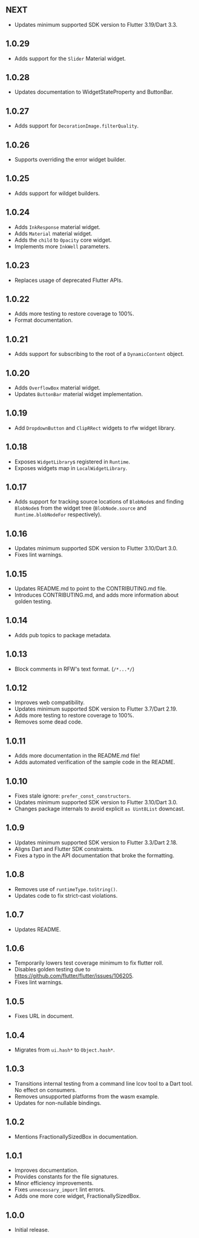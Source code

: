 ## NEXT

- Updates minimum supported SDK version to Flutter 3.19/Dart 3.3.

## 1.0.29

- Adds support for the `Slider` Material widget.

## 1.0.28

- Updates documentation to WidgetStateProperty and ButtonBar.

## 1.0.27

- Adds support for `DecorationImage.filterQuality`.

## 1.0.26

- Supports overriding the error widget builder.

## 1.0.25

- Adds support for wildget builders.

## 1.0.24

- Adds `InkResponse` material widget.
- Adds `Material` material widget.
- Adds the `child` to `Opacity` core widget.
- Implements more `InkWell` parameters.

## 1.0.23

- Replaces usage of deprecated Flutter APIs.

## 1.0.22

- Adds more testing to restore coverage to 100%.
- Format documentation.

## 1.0.21

- Adds support for subscribing to the root of a `DynamicContent` object.

## 1.0.20

- Adds `OverflowBox` material widget.
- Updates `ButtonBar` material widget implementation.

## 1.0.19

- Add `DropdownButton` and `ClipRRect` widgets to rfw widget library.

## 1.0.18

- Exposes `WidgetLibrary`s registered in `Runtime`.
- Exposes widgets map in `LocalWidgetLibrary`.

## 1.0.17

- Adds support for tracking source locations of `BlobNode`s and
  finding `BlobNode`s from the widget tree (`BlobNode.source` and
  `Runtime.blobNodeFor` respectively).

## 1.0.16

- Updates minimum supported SDK version to Flutter 3.10/Dart 3.0.
- Fixes lint warnings.

## 1.0.15

- Updates README.md to point to the CONTRIBUTING.md file.
- Introduces CONTRIBUTING.md, and adds more information about golden testing.

## 1.0.14

- Adds pub topics to package metadata.

## 1.0.13

- Block comments in RFW's text format. (`/*...*/`)

## 1.0.12

- Improves web compatibility.
- Updates minimum supported SDK version to Flutter 3.7/Dart 2.19.
- Adds more testing to restore coverage to 100%.
- Removes some dead code.

## 1.0.11

- Adds more documentation in the README.md file!
- Adds automated verification of the sample code in the README.

## 1.0.10

- Fixes stale ignore: `prefer_const_constructors`.
- Updates minimum supported SDK version to Flutter 3.10/Dart 3.0.
- Changes package internals to avoid explicit `as Uint8List` downcast.

## 1.0.9

- Updates minimum supported SDK version to Flutter 3.3/Dart 2.18.
- Aligns Dart and Flutter SDK constraints.
- Fixes a typo in the API documentation that broke the formatting.

## 1.0.8

- Removes use of `runtimeType.toString()`.
- Updates code to fix strict-cast violations.

## 1.0.7

- Updates README.

## 1.0.6

- Temporarily lowers test coverage minimum to fix flutter roll.
- Disables golden testing due to https://github.com/flutter/flutter/issues/106205.
- Fixes lint warnings.

## 1.0.5

- Fixes URL in document.

## 1.0.4

- Migrates from `ui.hash*` to `Object.hash*`.

## 1.0.3

- Transitions internal testing from a command line lcov tool to a
  Dart tool. No effect on consumers.
- Removes unsupported platforms from the wasm example.
- Updates for non-nullable bindings.

## 1.0.2

- Mentions FractionallySizedBox in documentation.

## 1.0.1

- Improves documentation.
- Provides constants for the file signatures.
- Minor efficiency improvements.
- Fixes `unnecessary_import` lint errors.
- Adds one more core widget, FractionallySizedBox.

## 1.0.0

- Initial release.
